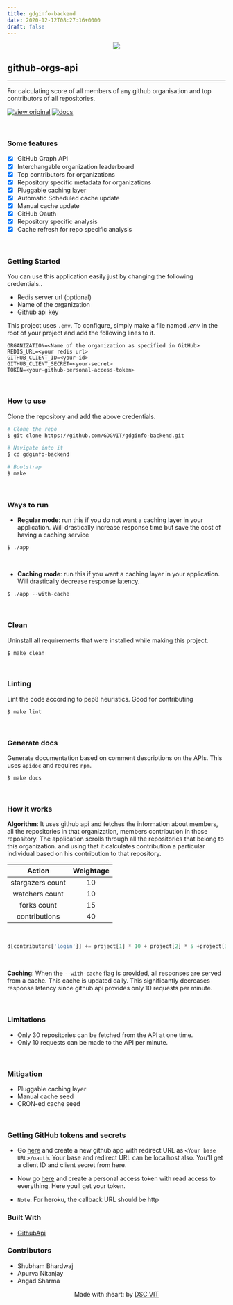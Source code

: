 ```yaml
---
title: gdginfo-backend
date: 2020-12-12T08:27:16+0000
draft: false
---
```

<p align="center">
<a href="https://dscvit.com">
	<img src="https://user-images.githubusercontent.com/30529572/72455010-fb38d400-37e7-11ea-9c1e-8cdeb5f5906e.png" />
</a>
 </p>

## github-orgs-api
---

For calculating score of all members of any github organisation and top contributors of all repositories.

[![view original](https://img.shields.io/badge/upstream-view%20source%20repo-orange.svg)](https://github.com/GDGVIT/gdginfo-backend.git) [![docs](https://img.shields.io/badge/docs-view%20API%20documentation-brightgreen.svg)](https://l04db4l4nc3r.github.io/github-orgs-api/)

<br/>

### Some features

- [X] GitHub Graph API
- [X] Interchangable organization leaderboard
- [X] Top contributors for organizations
- [X] Repository specific metadata for organizations
- [X] Pluggable caching layer 
- [X] Automatic Scheduled cache update
- [X] Manual cache update
- [X] GitHub Oauth
- [X] Repository specific analysis
- [X] Cache refresh for repo specific analysis

<br/>

### Getting Started

You can use this application easily just by changing the following credentials..

* Redis server url (optional)
* Name of the organization
* Github api key

This project uses `.env`. To configure, simply make a file named *.env* in the root of your project and add the following lines to it.

```
ORGANIZATION=<Name of the organization as specified in GitHub>
REDIS_URL=<your redis url>
GITHUB_CLIENT_ID=<your-id>
GITHUB_CLIENT_SECRET=<your-secret>
TOKEN=<your-github-personal-access-token>
```

<br/>

### How to use

Clone the repository and add the above credentials.

```bash
# Clone the repo
$ git clone https://github.com/GDGVIT/gdginfo-backend.git

# Navigate into it
$ cd gdginfo-backend

# Bootstrap
$ make
```

<br/>

### Ways to run

*	**Regular mode**: run this if you do not want a caching layer in your application. Will drastically increase response time but save the cost of having a caching service

```
$ ./app
```

<br/>

* **Caching mode**: run this if you want a caching layer in your application. Will drastically decrease response latency.

```
$ ./app --with-cache
```
<br/>

### Clean
Uninstall all requirements that were installed while making this project. 
```
$ make clean
```

<br/>

### Linting
Lint the code according to pep8 heuristics. Good for contributing
```
$ make lint
```

<br/>

### Generate docs
Generate documentation based on comment descriptions on the APIs. This uses `apidoc` and requires `npm`.
```
$ make docs
```
<br/>

### How it works

**Algorithm**: It uses github api and fetches the information about members, all the repositories in that organization, 
members contribution in those repository.
The application scrolls through all the repositories that belong to this organization.
and using that it calculates contribution a particular individual based on his contribution to that repository.


| Action | Weightage |
|:------:|:---------:|
| stargazers count | 10 |
| watchers count | 10 |
| forks count | 15 |
| contributions | 40 |

<br/>

```python
d[contributors['login']] += project[1] * 10 + project[2] * 5 +project[3] * 15 + contributors['contributions'] * 40
```
<br/>

**Caching**: When the `--with-cache` flag is provided, all responses are served from a cache. This cache is updated daily. This significantly decreases response latency since github api provides only 10 requests per minute. 


<br/>

### Limitations

* Only 30 repositories can be fetched from the API at one time.
* Only 10 requests can be made to the API per minute.

<br/>

### Mitigation

* Pluggable caching layer
* Manual cache seed
* CRON-ed cache seed

<br/>

### Getting GitHub tokens and secrets

* Go [here](https://github.com/settings/developers) and create a new github app with redirect URL as `<Your base URL>/oauth`. Your base and redirect URL can be localhost also. You'll get a client ID and client secret from here.

* Now go [here](https://github.com/settings/tokens) and create a personal access token with read access to everything. Here youll get your token.

* `Note`: For heroku, the callback URL should be http
 
### Built With

* [GithubApi](https://developer.github.com/v3/) 

### Contributors

* Shubham Bhardwaj
* Apurva Nitanjay
* Angad Sharma

<p align="center">
	Made with :heart: by <a href="https://dscvit.com">DSC VIT</a>
</p>


